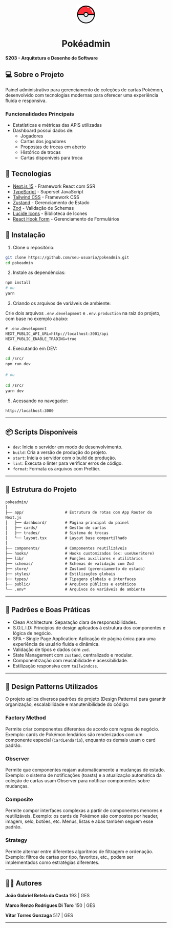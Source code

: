 <div class="flex" style="justify-content: left; align-items: center; text-align: center; gap: 12px;">

<img src=".github/pokeball.png" width="64" height="64" />

<h1>Pokéadmin</h1>

</div>

**S203 - Arquitetura e Desenho de Software**

## 💻 Sobre o Projeto

Painel administrativo para gerenciamento de coleções de cartas Pokémon, desenvolvido com tecnologias modernas para oferecer uma experiência fluida e responsiva.

### Funcionalidades Principais

- Estatísticas e métricas das APIS utilizadas
- Dashboard possui dados de:
  - Jogadores
  - Cartas dos jogadores
  - Propostas de trocas em aberto
  - Histórico de trocas
  - Cartas disponiveis para troca

## 🚀 Tecnologias

- [Next.js 15](https://nextjs.org/) - Framework React com SSR
- [TypeScript](https://www.typescriptlang.org/) - Superset JavaScript
- [Tailwind CSS](https://tailwindcss.com/) - Framework CSS
- [Zustand](https://zustand-demo.pmnd.rs/) - Gerenciamento de Estado
- [Zod](https://zod.dev/) - Validação de Schemas
- [Lucide Icons](https://lucide.dev/) - Biblioteca de Ícones
- [React Hook Form](https://react-hook-form.com/) - Gerenciamento de Formulários

## 🔧 Instalação

1. Clone o repositório:

```bash
git clone https://github.com/seu-usuario/pokeadmin.git
cd pokeadmin
```

2. Instale as dependências:

```bash
npm install
# ou
yarn
```

3. Criando os arquivos de variáveis de ambiente:

Crie dois arquivos `.env.development` e `.env.production` na raiz do projeto, com base no exemplo abaixo:

```env
# .env.development
NEXT_PUBLIC_API_URL=http://localhost:3001/api
NEXT_PUBLIC_ENABLE_TRADING=true
```

4. Executando em DEV:

```bash
cd /src/
npm run dev

# ou

cd /src/
yarn dev
```

5. Acessando no navegador:

```
http://localhost:3000
```

---

## 📦 Scripts Disponíveis

- `dev`: Inicia o servidor em modo de desenvolvimento.
- `build`: Cria a versão de produção do projeto.
- `start`: Inicia o servidor com o build de produção.
- `lint`: Executa o linter para verificar erros de código.
- `format`: Formata os arquivos com Prettier.

---

## 📁 Estrutura do Projeto

```
pokeadmin/
│
├── app/                  # Estrutura de rotas com App Router do Next.js
│   ├── dashboard/        # Página principal do painel
│   ├── cards/            # Gestão de cartas
│   ├── trades/           # Sistema de trocas
│   └── layout.tsx        # Layout base compartilhado
│
├── components/           # Componentes reutilizáveis
├── hooks/                # Hooks customizados (ex: useUserStore)
├── lib/                  # Funções auxiliares e utilitários
├── schemas/              # Schemas de validação com Zod
├── store/                # Zustand (gerenciamento de estado)
├── styles/               # Estilizações globais
├── types/                # Tipagens globais e interfaces
├── public/               # Arquivos públicos e estáticos
└── .env*                 # Arquivos de variáveis de ambiente
```

---

## 🧠 Padrões e Boas Práticas

- Clean Architecture: Separação clara de responsabilidades.
- S.O.L.I.D: Princípios de design aplicados à estrutura dos componentes e lógica de negócio.
- SPA - Single Page Application: Aplicação de página única para uma experiência de usuário fluida e dinâmica.
- Validação de tipos e dados com `zod`.
- State Management com `zustand`, centralizado e modular.
- Componentização com reusabilidade e acessibilidade.
- Estilização responsiva com `tailwindcss`.

---

## 🧩 Design Patterns Utilizados

O projeto aplica diversos padrões de projeto (Design Patterns) para garantir organização, escalabilidade e manutenibilidade do código:

### Factory Method

Permite criar componentes diferentes de acordo com regras de negócio. Exemplo: cards de Pokémon lendários são renderizados com um componente especial (`CardLendario`), enquanto os demais usam o card padrão.

### Observer

Permite que componentes reajam automaticamente a mudanças de estado. Exemplo: o sistema de notificações (toasts) e a atualização automática da coleção de cartas usam Observer para notificar componentes sobre mudanças.

### Composite

Permite compor interfaces complexas a partir de componentes menores e reutilizáveis. Exemplo: os cards de Pokémon são compostos por header, imagem, selo, botões, etc. Menus, listas e abas também seguem esse padrão.

### Strategy

Permite alternar entre diferentes algoritmos de filtragem e ordenação. Exemplo: filtros de cartas por tipo, favoritos, etc., podem ser implementados como estratégias diferentes.

---

## 👨‍💻 Autores

**João Gabriel Betela da Costa**
193 | GES

**Marco Renzo Rodrigues Di Toro**
150 | GES

**Vitor Torres Gonzaga**
517 | GES

---
